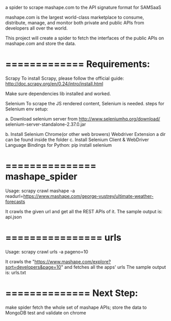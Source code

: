 
a spider to scrape mashape.com to the API signature format for SAMSaaS

mashape.com is the largest world-class marketplace to consume, 
distribute, manage, and monitor both private and public APIs 
from developers all over the world.

This project will create a spider to fetch the interfaces of the public APIs 
on mashape.com and store the data.

=============
Requirements:
==============
Scrapy
To install Scrapy, please follow the official guide:
http://doc.scrapy.org/en/0.24/intro/install.html

Make sure dependencies lib installed and worked.

Selenium
To scrape the JS rendered content, Selenium is needed.
steps for Selenium env setup: 

a. Download selenium server from http://www.seleniumhq.org/download/   selenium-server-standalone-2.37.0.jar

b. Install Selenium Chrome(or other web browers) Webdriver Extension
a dir can be found inside the folder
c. Install Selenium Client & WebDriver Language Bindings for Python: pip install selenium


===============
mashape_spider
==============
Usage:
scrapy crawl mashape -a readurl=https://www.mashape.com/george-vustrey/ultimate-weather-forecasts

It crawls the given url and get all the REST APIs of it.
The sample output is: api.json

================
urls
===============
Usage:
scrapy crawl urls -a pageno=10

It crawls the "https://www.mashape.com/explore?sort=developers&page=10" and fetches all the apps' urls
The sample output is: urls.txt

==============
Next Step:
==============
make spider fetch the whole set of mashape APIs;
store the data to MongoDB
test and validate on chrome 

